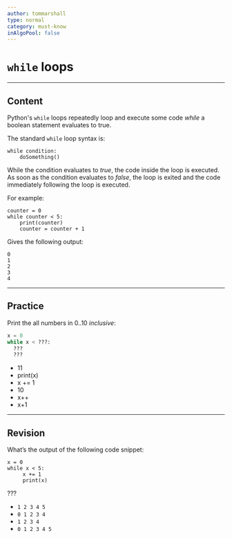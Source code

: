 ```yaml
---
author: tommarshall
type: normal
category: must-know
inAlgoPool: false
---
```


# `while` loops


---

## Content

Python's `while` loops repeatedly loop and execute some code *while* a boolean statement evaluates to true.

The standard `while` loop syntax is:

```plain-text
while condition:
    doSomething()
```

While the condition evaluates to *true*, the code inside the loop is executed. As soon as the condition evaluates to *false*, the loop is exited and the code immediately following the loop is executed.

For example:

```plain-text
counter = 0
while counter < 5:
    print(counter)
    counter = counter + 1
```

Gives the following output:

```plain-text
0
1
2
3
4
```


---

## Practice

Print the  all numbers in 0..10 *inclusive*:

```python
x = 0
while x < ???:
  ???
  ???
```

- 11
- print(x)
- x += 1
- 10
- x++
- x+1


---

## Revision

What’s the output of the following code snippet:

```plain-text
x = 0
while x < 5:
     x += 1
     print(x)
```

???

- `1 2 3 4 5`
- `0 1 2 3 4`
- `1 2 3 4`
- `0 1 2 3 4 5`
 
